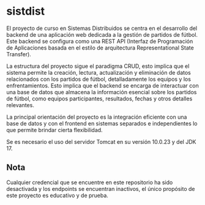 # sistdist

El proyecto de curso en Sistemas Distribuidos se centra en el desarrollo del backend de una aplicación web dedicada a la gestión de partidos de fútbol. Este backend se configura como una REST API (Interfaz de Programación de Aplicaciones basada en el estilo de arquitectura Representational State Transfer).

La estructura del proyecto sigue el paradigma CRUD, esto implica que el sistema permite la creación, lectura, actualización y eliminación de datos relacionados con los partidos de fútbol, detalladamente los equipos y los enfrentamientos. Esto implica que el backend se encarga de interactuar con una base de datos que almacena la información esencial sobre los partidos de fútbol, como equipos participantes, resultados, fechas y otros detalles relevantes.

La principal orientación del proyecto es la integración eficiente con una base de datos y con el frontend en sistemas separados e independientes lo que permite brindar cierta flexibilidad.

Se es necesario el uso del servidor Tomcat en su versión 10.0.23 y del JDK 17.

## Nota

Cualquier credencial que se encuentre en este repositorio ha sido desactivada y los endpoints se encuentran inactivos, el único propósito de este proyecto es educativo y de prueba.
